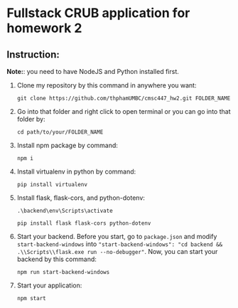 # Fullstack CRUB application for homework 2

## Instruction:

**Note:**: you need to have NodeJS and Python installed first.

1. Clone my repository by this command in anywhere you want:

    `git clone https://github.com/thphamUMBC/cmsc447_hw2.git FOLDER_NAME`

2. Go into that folder and right click to open terminal or you can go into that folder by:

    `cd path/to/your/FOLDER_NAME`

3. Install npm package by command:

    `npm i`

4. Install virtualenv in python by command:
    
    `pip install virtualenv`

5. Install flask, flask-cors, and python-dotenv:

    `.\backend\env\Scripts\activate`

    `pip install flask flask-cors python-dotenv`

6. Start your backend. Before you start, go to `package.json` and modify `start-backend-windows` into
`"start-backend-windows": "cd backend && .\\Scripts\\flask.exe run --no-debugger"`. Now, you can start
your backend by this command:

    `npm run start-backend-windows`

7. Start your application:

    `npm start`


